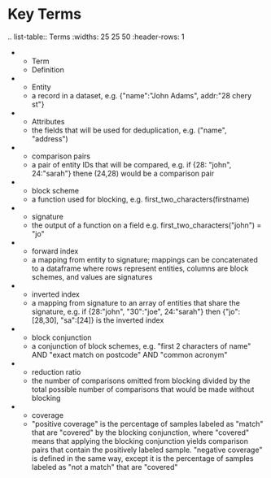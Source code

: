 # Key Terms

.. list-table:: Terms
   :widths: 25 25 50
   :header-rows: 1

   * - Term
     - Definition
   * - Entity
     - a record in a dataset, e.g. {"name":"John Adams", addr:"28 chery st"}  
   * - Attributes
     - the fields that will be used for deduplication, e.g. ("name", "address")
   * - comparison pairs
     - a pair of entity IDs that will be compared, e.g. if {28: "john", 24:"sarah"} thene (24,28) would be a 
     comparison pair
   * - block scheme
     - a function used for blocking, e.g. first_two_characters(firstname)
   * - signature
     - the output of a function on a field e.g. first_two_characters("john") = "jo"
   * - forward index
     - a mapping from entity to signature; mappings can be concatenated to a dataframe 
     where rows represent entities, columns are block schemes, and values are signatures
   * - inverted index
     - a mapping from signature to an array of entities that share the signature, e.g. if {28:"john", "30":"joe", 24:"sarah"} then {"jo":[28,30], "sa":[24]} is the inverted index
   * - block conjunction
     - a conjunction of block schemes, e.g. "first 2 characters of name" AND "exact match on postcode" AND "common 
     acronym"
   * - reduction ratio
     - the number of comparisons omitted from blocking divided by the total possible number of comparisons that would be 
     made without blocking
   * - coverage
     - "positive coverage" is the percentage of samples labeled as "match" that are "covered" by the blocking conjunction, where "covered" means that applying the blocking conjunction yields comparison pairs that contain the positively labeled sample. "negative coverage" is defined in the same way, except it is the percentage of samples labeled as "not a match" that are "covered"
